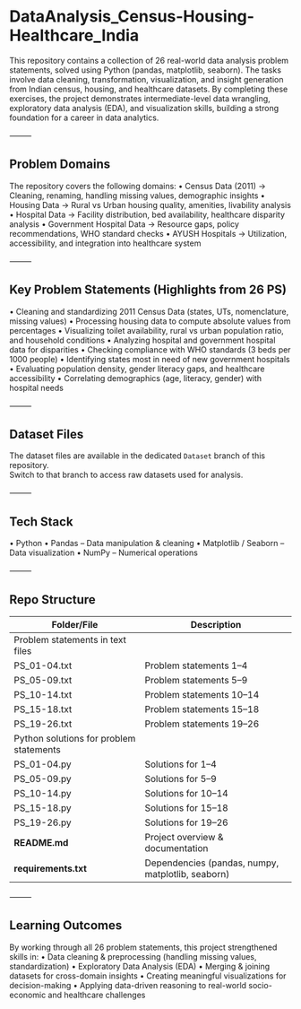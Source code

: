 # DataAnalysis_Census-Housing-Healthcare_India

This repository contains a collection of 26 real-world data analysis problem statements, solved using Python (pandas, matplotlib, seaborn).
The tasks involve data cleaning, transformation, visualization, and insight generation from Indian census, housing, and healthcare datasets.
By completing these exercises, the project demonstrates intermediate-level data wrangling, exploratory data analysis (EDA), and visualization skills, building a strong foundation for a career in data analytics.

⸻

## Problem Domains

The repository covers the following domains:
	•	Census Data (2011) → Cleaning, renaming, handling missing values, demographic insights
	•	Housing Data → Rural vs Urban housing quality, amenities, livability analysis
	•	Hospital Data → Facility distribution, bed availability, healthcare disparity analysis
	•	Government Hospital Data → Resource gaps, policy recommendations, WHO standard checks
	•	AYUSH Hospitals → Utilization, accessibility, and integration into healthcare system

⸻

## Key Problem Statements (Highlights from 26 PS)

  •	Cleaning and standardizing 2011 Census Data (states, UTs, nomenclature, missing values)
  •	Processing housing data to compute absolute values from percentages
	•	Visualizing toilet availability, rural vs urban population ratio, and household conditions
	•	Analyzing hospital and government hospital data for disparities
	•	Checking compliance with WHO standards (3 beds per 1000 people)
	•	Identifying states most in need of new government hospitals
	•	Evaluating population density, gender literacy gaps, and healthcare accessibility
	•	Correlating demographics (age, literacy, gender) with hospital needs
 
⸻

## Dataset Files  
The dataset files are available in the dedicated `Dataset` branch of this repository.  
Switch to that branch to access raw datasets used for analysis.

⸻


## Tech Stack

  •	Python
	•	Pandas – Data manipulation & cleaning
	•	Matplotlib / Seaborn – Data visualization
	•	NumPy – Numerical operations

⸻

## Repo Structure


| Folder/File        | Description |
|--------------------|-------------|
| Problem statements in text files |
| PS_01-04.txt   | Problem statements 1–4 |
| PS_05-09.txt   | Problem statements 5–9 |
| PS_10-14.txt   | Problem statements 10–14 |
| PS_15-18.txt   | Problem statements 15–18 |
| PS_19-26.txt   | Problem statements 19–26 |
| Python solutions for problem statements |
| PS_01-04.py    | Solutions for 1–4 |
| PS_05-09.py    | Solutions for 5–9 |
| PS_10-14.py    | Solutions for 10–14 |
| PS_15-18.py    | Solutions for 15–18 |
| PS_19-26.py    | Solutions for 19–26 |
| **README.md**      | Project overview & documentation |
| **requirements.txt** | Dependencies (pandas, numpy, matplotlib, seaborn) |


⸻
## Learning Outcomes

By working through all 26 problem statements, this project strengthened skills in:
	•	Data cleaning & preprocessing (handling missing values, standardization)
	•	Exploratory Data Analysis (EDA)
	•	Merging & joining datasets for cross-domain insights
	•	Creating meaningful visualizations for decision-making
	•	Applying data-driven reasoning to real-world socio-economic and healthcare challenges
